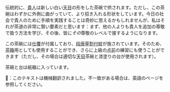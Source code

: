 <p>伝統的に、<abbr title="kinin, noble man">貴人</abbr>は新しい白い<abbr title="tenmoku">天目</abbr>の形をした茶碗で供されます。ただし、この茶碗はわずかに外側に曲がっていて、より招き入れる形状をしています。今日の社会で貴人のために手順を実践することは奇妙に思えるかもしれませんが、私はそれが茶道の非常に賢い要素だと思います：まず、他の人よりも貴人を追加の尊敬で扱う方法を学び、その後、皆に<em>その</em>尊敬のレベルで接するようになります。</p>
<p>この茶碗には<abbr title="shifuku, silk wrapping">仕覆</abbr>が付属しており、<abbr title="step arabesque flower pattern">段唐草割付紋</abbr>が施されています。そのため、<abbr title="chabako, serving tea from a box outside">茶箱</abbr>用としても使用することができ、さらに上級の<abbr title="temae">点前</abbr>の練習にも使うことができます（ただし、その場合は適切な<abbr title="tenmoku">天目</abbr>茶碗と漆塗りの台が使用されます）。</p>
<p>茶碗と台は紙箱に入っています。</p>
👾：このテキストは機械翻訳されました。不一致がある場合は、英語のページを参照してください。
